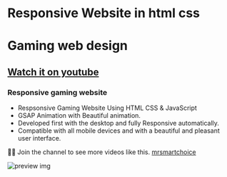 # Responsive Website in html css
# Gaming web design
## [Watch it on youtube](https://youtu.be/mzNYmpx-194)
### Responsive gaming website

- Respsonsive Gaming Website Using HTML CSS & JavaScript
- GSAP Animation with Beautiful  animation.
- Developed first with the desktop and fully Responsive automatically.
- Compatible with all mobile devices and with a beautiful and pleasant user interface.

🧡🖤 Join the channel to see more videos like this. [mrsmartchoice](https://www.youtube.com/@mr-smartchoice)

![preview img](/preview.png)
